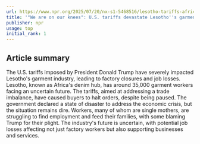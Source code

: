 ```yaml
---
url: https://www.npr.org/2025/07/20/nx-s1-5468516/lesotho-tariffs-africa
title: '"We are on our knees": U.S. tariffs devastate Lesotho''s garment workers'
publisher: npr
usage: top
initial_rank: 1
---
```

## Article summary
The U.S. tariffs imposed by President Donald Trump have severely impacted Lesotho's garment industry, leading to factory closures and job losses. Lesotho, known as Africa's denim hub, has around 35,000 garment workers facing an uncertain future. The tariffs, aimed at addressing a trade imbalance, have caused buyers to halt orders, despite being paused. The government declared a state of disaster to address the economic crisis, but the situation remains dire. Workers, many of whom are single mothers, are struggling to find employment and feed their families, with some blaming Trump for their plight. The industry's future is uncertain, with potential job losses affecting not just factory workers but also supporting businesses and services.
